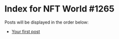 # Index for NFT World #1265
Posts will be displayed in the order below:

- [Your first post](./001-first.md)

